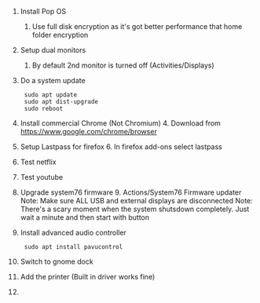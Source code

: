 1. Install Pop OS
    1. Use full disk encryption as it's got better performance that home folder encryption
2. Setup dual monitors
    1. By default 2nd monitor is turned off (Activities/Displays)
3. Do a system update

        sudo apt update
        sudo apt dist-upgrade
        sudo reboot
        
4. Install commercial Chrome (Not Chromium)
    4.  Download from https://www.google.com/chrome/browser
5. Setup Lastpass for firefox
    6.  In firefox add-ons select lastpass
6. Test netflix
7. Test youtube
8. Upgrade system76 firmware
    9. Actions/System76 Firmware updater
        Note: Make sure ALL USB and external displays are disconnected
        Note: There's a scary moment when the system shutsdown completely.  Just wait a minute and then start with button

9. Install advanced audio controller

        sudo apt install pavucontrol   

10. Switch to gnome dock
11. Add the printer (Built in driver works fine)
12. 
  
<!--stackedit_data:
eyJoaXN0b3J5IjpbLTE4NTc1OTI4NDAsMjEyMzY2MDQxNSwxNj
U3NTI5MDU2LC03NjQ0NzUwNDMsLTIwMTY0NDE5NjUsNDE3NTc4
ODYzLC0xNDQwMzEwODM1LC0xNjAyMzc3OTI3LDMwNTczODAxNl
19
-->